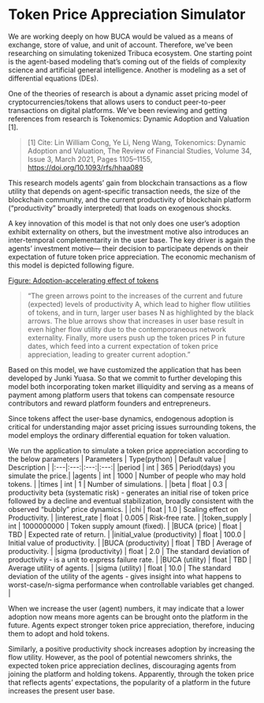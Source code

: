 # Token Price Appreciation Simulator
We are working deeply on how BUCA would be valued as a means of exchange, store of value, and unit of account. Therefore, we've been researching on simulating tokenized Tribuca ecosystem. One starting point is the agent-based modeling that’s coming out of the fields of complexity science and artificial general intelligence. Another is modeling as a set of differential equations (DEs).

One of the theories of research is about a dynamic asset pricing model of cryptocurrencies/tokens that allows users to conduct peer-to-peer transactions on digital platforms. We’ve been reviewing and getting references from research is Tokenomics: Dynamic Adoption and Valuation [1].

> [1] Cite: Lin William Cong, Ye Li, Neng Wang, Tokenomics: Dynamic Adoption and Valuation, The Review of Financial Studies, Volume 34, Issue 3, March 2021, Pages 1105–1155, https://doi.org/10.1093/rfs/hhaa089 

This research models agents’ gain from blockchain transactions as a flow utility that depends on agent-specific transaction needs, the size of the blockchain community, and the current productivity of blockchain platform (“productivity” broadly interpreted) that loads on exogenous shocks.

A key innovation of this model is that not only does one user’s adoption exhibit externality on others, but the investment motive also introduces an inter-temporal complementarity in the user base. The key driver is again the agents’ investment motive— their decision to participate depends on their expectation of future token price appreciation. The economic mechanism of this model is depicted following figure.

[Figure: Adoption-accelerating effect of tokens](https://academic.oup.com/view-large/figure/228030102/hhaa089f1.tif)

> “The green arrows point to the increases of the current and future (expected) levels of productivity A, which lead to higher flow utilities of tokens, and in turn, larger user bases N as highlighted by the black arrows. The blue arrows show that increases in user base result in even higher flow utility due to the contemporaneous network externality. Finally, more users push up the token prices P in future dates, which feed into a current expectation of token price appreciation, leading to greater current adoption.”

Based on this model, we have customized the application that has been developed by Junki Yuasa. So that we commit to further developing this model both incorporating token market illiquidity and serving as a means of payment among platform users that tokens can compensate resource contributors and reward platform founders and entrepreneurs.

Since tokens affect the user-base dynamics, endogenous adoption is critical for understanding major asset pricing issues surrounding tokens, the model employs the ordinary differential equation for token valuation.

We run the application to simulate a token price appreciation according to the below parameters
| Parameters | Type(python) | Default value | Description |
|:---|:---:|:---:|:---:|
|period | int | 365 | Period(days) you simulate the price.|
|agents | int | 1000 | Number of people who may hold tokens. |
|times | int | 1 | Number of simulations. |
|beta | float | 0.3 | productivity beta (systematic risk) - generates an initial rise of token price followed by a decline and eventual stabilization, broadly consistent with the observed “bubbly” price dynamics. |
|chi | float | 1.0 | Scaling effect on Productivity. |
|interest_rate | float | 0.005 | Risk-free rate. |
|token_supply | int | 1000000000 | Token supply amount (fixed). |
|BUCA (price) | float | TBD | Expected rate of return. |
|initial_value (productivity) | float | 100.0 | Initial value of productivity. |
|BUCA (productivity) | float | TBD | Average of productivity. |
|sigma (productivity) | float | 2.0 | The standard deviation of productivity - is a unit to express failure rate. |
|BUCA (utility) | float | TBD | Average utility of agents. |
|sigma (utility) | float | 10.0 | The standard deviation of the utility of the agents - gives insight into what happens to worst-case/n-sigma performance when controllable variables get changed. |

When we increase the user (agent) numbers, it may indicate that a lower adoption now means more agents can be brought onto the platform in the future. Agents expect stronger token price appreciation, therefore, inducing them to adopt and hold tokens. 

Similarly, a positive productivity shock increases adoption by increasing the flow utility. However, as the pool of potential newcomers shrinks, the expected token price appreciation declines, discouraging agents from joining the platform and holding tokens. Apparently, through the token price that reflects agents’ expectations, the popularity of a platform in the future increases the present user base.
